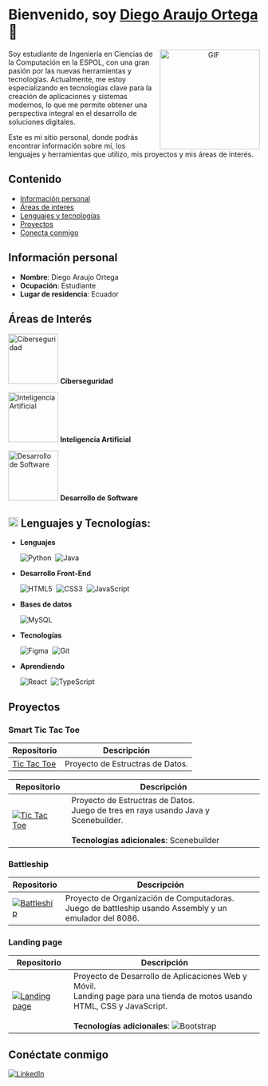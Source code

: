 # Bienvenido, soy [Diego Araujo Ortega](https://diegoa00.github.io/curriculum/) 👋

<a target="_blank" align="center">
  <img align="right" width="200" alt="GIF" src="https://i.giphy.com/media/v1.Y2lkPTc5MGI3NjExNmMyOXN2MmZtd3ozMnU1ajdjdzJ2NWoxNGgxN2J3NDhqcm80cWFoZSZlcD12MV9pbnRlcm5hbF9naWZfYnlfaWQmY3Q9cw/WFZvB7VIXBgiz3oDXE/giphy.gif">
</a>

Soy estudiante de Ingeniería en Ciencias de la Computación en la ESPOL, con una gran pasión por las nuevas herramientas y tecnologías. Actualmente, me estoy especializando en tecnologías clave para la creación de aplicaciones y sistemas modernos, lo que me permite obtener una perspectiva integral en el desarrollo de soluciones digitales.

Este es mi sitio personal, donde podrás encontrar información sobre mí, los lenguajes y herramientas que utilizo, mis proyectos y mis áreas de interés.

## Contenido
* [Información personal](#información-personal)
* [Áreas de interes](#áreas-de-interés)
* [Lenguajes y tecnologías](#-lenguajes-y-tecnologías)
* [Proyectos](#proyectos)
* [Conecta conmigo](#conéctate-conmigo)

## Información personal
* **Nombre**: Diego Araujo Ortega
* **Ocupación**: Estudiante
* **Lugar de residencia**: Ecuador

## Áreas de Interés
<img src="https://i.giphy.com/media/v1.Y2lkPTc5MGI3NjExbjh5cW11cWo2MjA3dGFhZWxhd2l2MHZyZWNjYmJ6bjF0dGNoYW92MiZlcD12MV9pbnRlcm5hbF9naWZfYnlfaWQmY3Q9cw/tqbayGDpciZuWLfgth/giphy.gif" width="100" alt="Ciberseguridad"> **Ciberseguridad**

<img src="https://i.giphy.com/media/v1.Y2lkPTc5MGI3NjExMGN6N3YxcGIwNmYxbDlpMHJmbWFsdDQ1eTZiZHhudzVtZmgxY3F1MiZlcD12MV9pbnRlcm5hbF9naWZfYnlfaWQmY3Q9cw/9yRMxLuRqyQ0x3jJXD/giphy.gif" width="100" alt="Inteligencia Artificial"> **Inteligencia Artificial**

<img src="https://i.giphy.com/media/v1.Y2lkPTc5MGI3NjExMHE3dnJoaTJnbTAwa2JwMGl2OHF0bXRqdDFpc2JjZTdkM3Uxd2toYyZlcD12MV9pbnRlcm5hbF9naWZfYnlfaWQmY3Q9cw/Ll22OhMLAlVDb8UQWe/giphy.gif" width="100" alt="Desarrollo de Software"> **Desarrollo de Software**

<!-- <img src="https://media2.giphy.com/media/QssGEmpkyEOhBCb7e1/giphy.gif?cid=ecf05e47a0n3gi1bfqntqmob8g9aid1oyj2wr3ds3mg700bl&rid=giphy.gif" width ="20"> -->
## <img src="https://media2.giphy.com/media/QssGEmpkyEOhBCb7e1/giphy.gif?cid=ecf05e47a0n3gi1bfqntqmob8g9aid1oyj2wr3ds3mg700bl&rid=giphy.gif" width ="20"> Lenguajes y Tecnologías:
- **Lenguajes**

  ![Python](https://img.shields.io/badge/python-3670A0?style=for-the-badge&logo=python&logoColor=ffdd54)&nbsp;
  ![Java](https://img.shields.io/badge/java-%23ED8B00.svg?style=for-the-badge&logo=openjdk&logoColor=white)&nbsp;

- **Desarrollo Front-End**

  ![HTML5](https://img.shields.io/badge/html5-%23E34F26.svg?style=for-the-badge&logo=html5&logoColor=white)&nbsp;
  ![CSS3](https://img.shields.io/badge/css3-%231572B6.svg?style=for-the-badge&logo=css3&logoColor=white)&nbsp;
  ![JavaScript](https://img.shields.io/badge/javascript-%23323330.svg?style=for-the-badge&logo=javascript&logoColor=%23F7DF1E)&nbsp;

- **Bases de datos**

  ![MySQL](https://img.shields.io/badge/mysql-4479A1.svg?style=for-the-badge&logo=mysql&logoColor=white)&nbsp;

- **Tecnologías**

  ![Figma](https://img.shields.io/badge/figma-%23F24E1E.svg?style=for-the-badge&logo=figma&logoColor=white)&nbsp;
  ![Git](https://img.shields.io/badge/git-%23F05033.svg?style=for-the-badge&logo=git&logoColor=white)&nbsp;

- **Aprendiendo**

  ![React](https://img.shields.io/badge/react-%2320232a.svg?style=for-the-badge&logo=react&logoColor=%2361DAFB)&nbsp;
  ![TypeScript](https://img.shields.io/badge/typescript-%23007ACC.svg?style=for-the-badge&logo=typescript&logoColor=white)&nbsp;

## Proyectos

<!-- ### Tic Tac Toe
Proyecto de Estructras de Datos.

Juego de tres en raya usando Java y Scenebuilder.

[![Tic Tac Toe](https://github-readme-stats.vercel.app/api/pin/?username=vicbguti-espol&repo=SmartTicTacToe&theme=dark)](https://github.com/vicbguti-espol/SmartTicTacToe)

**Tecnologías adicionales**: Scenebuilder -->

### Smart Tic Tac Toe

| Repositorio | Descripción |
| ----------- | ----------- |
| [Tic Tac Toe](https://github.com/vicbguti-espol/SmartTicTacToe) | Proyecto de Estructras de Datos. |

| Repositorio | Descripción |
| ----------- | ----------- |
| [![Tic Tac Toe](https://github-readme-stats.vercel.app/api/pin/?username=vicbguti-espol&repo=SmartTicTacToe&theme=dark)](https://github.com/vicbguti-espol/SmartTicTacToe) | Proyecto de Estructras de Datos. <br> Juego de tres en raya usando Java y Scenebuilder. <br><br> **Tecnologías adicionales**: Scenebuilder |



<!-- ### Battleship
Proyecto de Organización de Computadoras.

Juego de battleship usando Assembly y un emulador del 8086.

[![Battleship](https://github-readme-stats.vercel.app/api/pin/?username=diegoa00&repo=Battleship-Assembly&theme=dark)](https://github.com/DiegoA00/Battleship-Assembly)  -->

### Battleship

| Repositorio | Descripción |
| ----------- | ----------- |
| [![Battleship](https://github-readme-stats.vercel.app/api/pin/?username=diegoa00&repo=Battleship-Assembly&theme=dark)](https://github.com/DiegoA00/Battleship-Assembly) | Proyecto de Organización de Computadoras. <br> Juego de battleship usando Assembly y un emulador del 8086. <!-- <br><br> **Tecnologías adicionales**: Scenebuilder --> |



<!-- ### Landing page
Proyecto de Desarrollo de Aplicaciones Web y Móvil.

Landing page para una tienda de motos usando HTML, CSS y JavaScript.

[![Landing page](https://github-readme-stats.vercel.app/api/pin/?username=diegoa00&repo=landing&theme=dark)](https://github.com/diegoa00/landing)

**Tecnologías adicionales**: 

![Bootstrap](https://img.shields.io/badge/bootstrap-%238511FA.svg?style=for-the-badge&logo=bootstrap&logoColor=white)&nbsp;  -->

### Landing page

| Repositorio | Descripción |
| ----------- | ----------- |
| [![Landing page](https://github-readme-stats.vercel.app/api/pin/?username=diegoa00&repo=landing&theme=dark)](https://github.com/diegoa00/landing) | Proyecto de Desarrollo de Aplicaciones Web y Móvil. <br> Landing page para una tienda de motos usando HTML, CSS y JavaScript. <br><br> **Tecnologías adicionales**: ![Bootstrap](https://img.shields.io/badge/bootstrap-%238511FA.svg?style=for-the-badge&logo=bootstrap&logoColor=white)&nbsp; |

<!-- https://i.giphy.com/media/v1.Y2lkPTc5MGI3NjExcW1jeWh5M3F6aW55MDFjZ2pxMjR5Z3RudnJycXEzdjIzeWw5c3lsOSZlcD12MV9pbnRlcm5hbF9naWZfYnlfaWQmY3Q9cw/IqgySmxEgP0rs40ZMB/giphy.gif -->
## Conéctate conmigo
[![LinkedIn](https://img.shields.io/badge/linkedin-%230077B5.svg?style=for-the-badge&logo=linkedin&logoColor=white&color=black)](https://www.linkedin.com/in/diego-araujo-ortega)

<!-- ![Lenguajes utilizados](https://github-readme-stats.vercel.app/api/top-langs/?username=diegoa00&layout=compact&size_weight=0.2&count_weight=0.8&theme=dark&langs_count=6) -->

